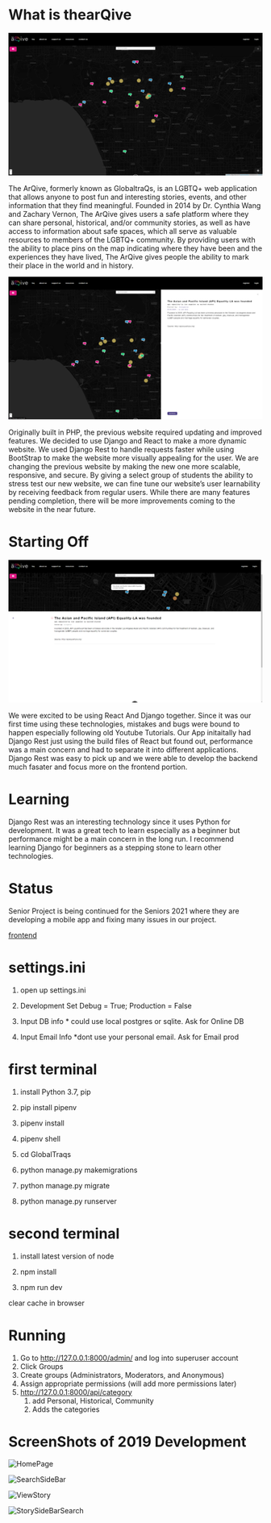 
# What is thearQive 

![thearqive](https://github.com/jwest115/GlobaltraQs/blob/master/GlobalTraqs/media/media/arqive_1.png)

The ArQive, formerly known as GlobaltraQs, is an LGBTQ+ web application that allows anyone to post fun and interesting stories, events, and other information that they find meaningful. Founded in 2014 by Dr. Cynthia Wang and Zachary Vernon, The ArQive gives users a safe platform where they can share personal, historical, and/or community stories, as well as have access to information about safe spaces, which all serve as valuable resources to members of the LGBTQ+ community. By providing users with the ability to place pins on the map indicating where they have been and the experiences they have lived, The ArQive gives people the ability to mark their place in the world and in history.

![arqive2](https://github.com/jwest115/GlobaltraQs/blob/master/GlobalTraqs/media/media/arqive_2.png)

Originally built in PHP, the previous website required updating and improved features. We decided to use Django and React to make a more dynamic website. We used Django Rest to handle requests faster while using BootStrap to make the website more visually appealing for the user. We are changing the previous website by making the new one more scalable, responsive, and secure. By giving a select group of students the ability to stress test our new website, we can fine tune our website’s user learnability by receiving feedback from regular users. While there are many features pending completion, there will be more improvements coming to the website in the near future.

# Starting Off

![arqovies](https://github.com/jwest115/GlobaltraQs/blob/master/GlobalTraqs/media/media/arqive_3.png)

We were excited to be using React And Django together. Since it was our first time using these technologies, mistakes and bugs were bound to happen especially following old Youtube Tutorials. Our App initaitally had Django Rest just using the build files of React but found out, performance  was a main concern and had to separate it into different applications. Django Rest was easy to pick up and we were able to develop the  backend much fasater and focus more on the frontend portion.

# Learning

Django Rest was an interesting technology since it uses Python for development. It was a great tech to learn especially as a beginner but performance might be a main concern in the long run. I recommend learning Django for beginners as a stepping stone to learn other technologies.

# Status 

Senior Project is being continued for the Seniors 2021 where they are developing a mobile app and fixing many issues in our project.

[frontend](https://github.com/redxzeta/gloaltraqs-frontend)


# settings.ini

1. open up settings.ini

1. Development Set Debug = True; Production = False

1. Input DB info * could use local postgres or sqlite. Ask for Online DB

1. Input Email Info *dont use your personal email. Ask for Email prod

# first terminal

1. install Python 3.7, pip 

1. pip install pipenv

1. pipenv install

1. pipenv shell

1. cd GlobalTraqs

1. python manage.py makemigrations

1. python manage.py migrate

1. python manage.py runserver

# second terminal

1. install latest version of node

1. npm install

1. npm run dev

clear cache in browser

# Running

1. Go to http://127.0.0.1:8000/admin/ and log into superuser account
1. Click Groups
1. Create groups (Administrators, Moderators, and Anonymous)
1. Assign appropriate permissions (will add more permissions later)
1. http://127.0.0.1:8000/api/category 
    1. add Personal, Historical, Community 
    1. Adds the categories

# ScreenShots of 2019 Development

![HomePage](GlobalTraqs/media/media/Home.png)

![SearchSideBar](GlobalTraqs/media/media/Home_SideBar_Search.png)

![ViewStory](GlobalTraqs/media/media/ViewStory.png)

![StorySideBarSearch](GlobalTraqs/media/media/home_sidebar.png)
